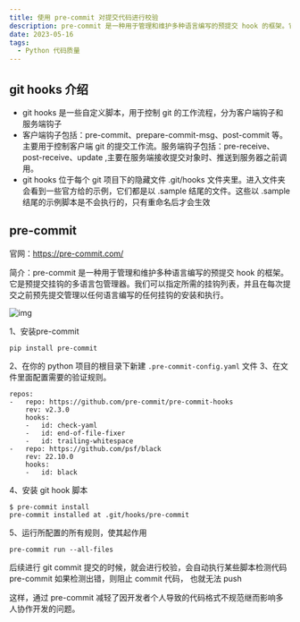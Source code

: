 ```yaml
---
title: 使用 pre-commit 对提交代码进行校验
description: pre-commit 是一种用于管理和维护多种语言编写的预提交 hook 的框架。它是预提交挂钩的多语言包管理器。我们可以指定所需的挂钩列表，并且在每次提交之前预先提交管理以任何语言编写的任何挂钩的安装和执行。
date: 2023-05-16
tags:
  - Python 代码质量
---
```


## git hooks 介绍

+ git hooks 是一些自定义脚本，用于控制 git 的工作流程，分为客户端钩子和服务端钩子
+ 客户端钩子包括：pre-commit、prepare-commit-msg、post-commit 等。主要用于控制客户端 git
  的提交工作流。服务端钩子包括：pre-receive、post-receive、update ,主要在服务端接收提交对象时、推送到服务器之前调用。
+ git hooks 位于每个 git 项目下的隐藏文件 .git/hooks 文件夹里。进入文件夹会看到一些官方给的示例，它们都是以 .sample 结尾的文件。这些以
  .sample 结尾的示例脚本是不会执行的，只有重命名后才会生效

## pre-commit

官网：https://pre-commit.com/

简介：pre-commit 是一种用于管理和维护多种语言编写的预提交 hook
的框架。它是预提交挂钩的多语言包管理器。我们可以指定所需的挂钩列表，并且在每次提交之前预先提交管理以任何语言编写的任何挂钩的安装和执行。

![img](https://images.zhengxinonly.com/zhengxin_notes/images/environment/assets/python-pre-commit/406895fbf0965f775bdab0eb0580ca85.png)

1、安装pre-commit

```
pip install pre-commit
```

2、在你的 python 项目的根目录下新建 `.pre-commit-config.yaml` 文件
3、在文件里面配置需要的验证规则。

```shell
repos:
-   repo: https://github.com/pre-commit/pre-commit-hooks
    rev: v2.3.0
    hooks:
    -   id: check-yaml
    -   id: end-of-file-fixer
    -   id: trailing-whitespace
-   repo: https://github.com/psf/black
    rev: 22.10.0
    hooks:
    -   id: black
```

4、安装 git hook 脚本

```
$ pre-commit install
pre-commit installed at .git/hooks/pre-commit
```

5、运行所配置的所有规则，使其起作用

```
pre-commit run --all-files
```

后续进行 git commit 提交的时候，就会进行校验，会自动执行某些脚本检测代码 pre-commit
如果检测出错，则阻止 commit 代码， 也就无法 push

这样，通过 pre-commit 减轻了因开发者个人导致的代码格式不规范继而影响多人协作开发的问题。
